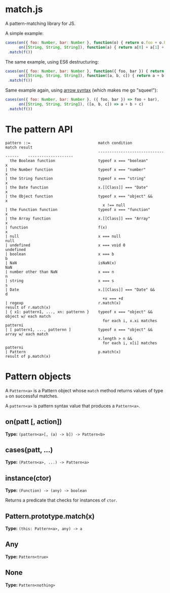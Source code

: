 # match.js

A pattern-matching library for JS.

A simple example:

``` javascript
cases(on({ foo: Number, bar: Number }, function(o) { return o.foo + o.bar }),
      on([String, String, String]), function(a) { return a[0] + a[1] + a[2] })
 .match(f())
```

The same example, using ES6 destructuring:

``` javascript
cases(on({ foo: Number, bar: Number }, function({ foo, bar }) { return foo + bar }),
      on([String, String, String]), function([a, b, c]) { return a + b + c })
 .match(f())
```

Same example again, using [arrow syntax](https://gist.github.com/2011902) (which makes me go "squee!"):

``` javascript
cases(on({ foo: Number, bar: Number }, ({ foo, bar }) => foo + bar),
      on([String, String, String]), ([a, b, c]) => a + b + c)
 .match(f())
```

# The pattern API

```
pattern ::=                              match condition                        match result
                                         -----------------------------------    --------------------
  the Boolean function                   typeof x === "boolean"                 x
| the Number function                    typeof x === "number"                  x
| the String function                    typeof x === "string"                  x
| the Date function                      x.[[Class]] === "Date"                 x
| the Object function                    typeof x === "object" &&               x
                                           x !== null                           
| the Function function                  typeof x === "function"                x
| the Array function                     x.[[Class]] === "Array"                x
| function                               f(x)                                   x
| null                                   x === null                             null
| undefined                              x === void 0                           undefined
| boolean                                x === b                                b
| NaN                                    isNaN(x)                               NaN
| number other than NaN                  x === n                                n
| string                                 x === s                                s
| Date                                   x.[[Class]] === "Date" &&              d
                                           +x === +d                            
| regexp                                 r.match(x)                             result of r.match(x)
| { x1: pattern1, ..., xn: patternn }    typeof x === "object" &&               object w/ each match
                                           for each i, x.xi matches patterni    
| [ pattern1, ..., patternn ]            typeof x === "object" &&               array w/ each match
                                         x.length > n &&                        
                                           for each i, x[i] matches patterni    
| Pattern                                p.match(x)                             result of p.match(x)
```

# Pattern objects

A `Pattern<a>` is a Pattern object whose `match` method returns values of type `a` on successful matches.

A `pattern<a>` is pattern syntax value that produces a `Pattern<a>`.

## on(patt [, action])

**Type:** `(pattern<a>[, (a) -> b]) -> Pattern<b>`

## cases(patt, ...)

**Type:** `(Pattern<a>, ...) -> Pattern<a>`

## instance(ctor)

**Type:** `(Function) -> (any) -> boolean`

Returns a predicate that checks for instances of `ctor`.

## Pattern.prototype.match(x)

**Type:** `(this: Pattern<a>, any) -> a`

## Any

**Type:** `Pattern<true>`

## None

**Type:** `Pattern<nothing>`

